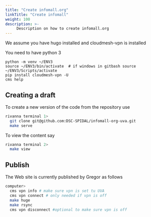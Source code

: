 ```yaml
---
title: "Create infomall.org"
linkTitle: "Create infomall"
weight: 100
description: >-
     Description on how to create infomall.org
---
```


We assume you have hugo installed and cloudmesh-vpn is installed

You need to have python 3

```
python -m venv ~/ENV3
source ~/ENV3/bin/activate  # if windows in gitbash source ~/ENV3/Scripts/activate
pip install cloudmesh-vpn -U
cms help
```

## Creating a draft

To create a new version of the code from the repository use

```bash
rivanna terminal 1>
  git clone git@github.com:DSC-SPIDAL/infomall-org-uva.git
  make serve
```

To view the content say

```bash
rivanna terminal 2>
  make view
```

## Publish

The Web site is currently published by Gregor as follows

```bash
computer>
  cms vpn info # make sure vpn is set tu UVA
  cms vpn connect # only needed if vpn is off
  make huge
  make rsync
  cms vpn disconnect #optional to make sure vpn is off
```

